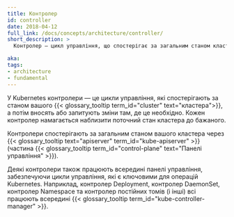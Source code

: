 ```yaml
---
title: Контролер
id: controller
date: 2018-04-12
full_link: /docs/concepts/architecture/controller/
short_description: >
  Контролер — цикл управління, що спостерігає за загальним станом кластера через apiserver і вносить зміни в намаганні наблизити поточний стан до бажаного.

aka:
tags:
- architecture
- fundamental
---
```


У Kubernetes контролери — це цикли управління, які спостерігають за станом вашого {{< glossary_tooltip term_id="cluster" text="кластера">}}, а потім вносять або запитують зміни там, де це необхідно. Кожен контролер намагається наблизити поточний стан кластера до бажаного.

<!--more-->

Контролери спостерігають за загальним станом вашого кластера через {{< glossary_tooltip text="apiserver" term_id="kube-apiserver" >}} (частина {{< glossary_tooltip term_id="control-plane" text="Панелі управління" >}}).

Деякі контролери також працюють всередині панелі управління, забезпечуючи цикли управління, які є ключовими для операцій Kubernetes. Наприклад, контролер Deployment, контролер DaemonSet, контролер Namespace та контролер постійних томів (і інші) всі працюють всередині {{< glossary_tooltip term_id="kube-controller-manager" >}}.
